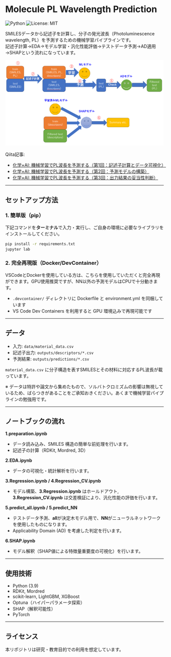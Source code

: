 # Molecule PL Wavelength Prediction
![Python](https://img.shields.io/badge/python-3.9-blue.svg)
![License: MIT](https://img.shields.io/badge/License-MIT-yellow.svg)

SMILESデータから記述子を計算し、分子の発光波長（Photoluminescence wavelength, PL）を予測するための機械学習パイプラインです。  
記述子計算→EDA→モデル学習・汎化性能評価→テストデータ予測→AD適用→SHAPという流れになっています。 

![Overvies](docs/img/pl_example.png)

Qiita記事:  
- [化学×AI: 機械学習でPL波長を予測する（第1回：記述子計算とデータ可視化）](https://qiita.com/Osarunokagoya/items/cc0f79e3a3d959de8635)  
- [化学×AI: 機械学習でPL波長を予測する（第2回：予測モデルの構築）](https://qiita.com/Osarunokagoya/items/fbf618c29ba6c0f85253)  
- [化学×AI: 機械学習でPL波長を予測する（第3回：出力結果の妥当性判断）](https://qiita.com/Osarunokagoya/items/d822d0516b10f9ffa20e)  

---

## セットアップ方法

### 1. 簡単版（pip）
下記コマンドを**ターミナル**で入力・実行し、ご自身の環境に必要なライブラリをインストールしてください。
```bash
pip install -r requirements.txt
jupyter lab
```

### 2. 完全再現版（Docker/DevContainer）
VSCodeとDockerを使用している方は、こちらを使用していただくと完全再現ができます。GPU使用推奨ですが、NN以外の予測モデルはCPUで十分動きます。
- `.devcontainer/` ディレクトリに Dockerfile と environment.yml を同梱しています  
- VS Code Dev Containers を利用すると GPU 環境込みで再現可能です  

---

## データ
- 入力: `data/material_data.csv`  
- 記述子出力: `outputs/descriptors/*.csv`  
- 予測結果: `outputs/predictions/*.csv`  

`material_data.csv` に分子構造を表すSMILESとその材料に対応するPL波長が載っています。     

※ データは特許や論文から集めたもので、ソルバトクロミズムの影響は無視しているため、ばらつきがあることをご承知おきください。あくまで機械学習パイプラインの勉強用です。

---

## ノートブックの流れ
**1.preparation.ipynb**  
- データ読み込み、SMILES 構造の簡単な前処理を行います。 
- 記述子の計算（RDKit, Mordred, 3D）

**2.EDA.ipynb**  
- データの可視化・統計解析を行います。

**3.Regression.ipynb / 4.Regression_CV.ipynb**  
- モデル構築、**3.Regression.ipynb** はホールドアウト, **3.Regression_CV.ipynb** は交差検証により、汎化性能の評価を行います。

**5.predict_all.ipynb / 5.predict_NN**  
- テストデータ予測、**all**が決定木モデル用で、**NN**がニューラルネットワークを使用したものになります。
- Applicability Domain (AD) を考慮した判定を行います。

**6.SHAP.ipynb**  
- モデル解釈（SHAP値による特徴量重要度の可視化）を行います。

---

## 使用技術
- Python (3.9)  
- RDKit, Mordred  
- scikit-learn, LightGBM, XGBoost  
- Optuna（ハイパーパラメータ探索）  
- SHAP（解釈可能性）  
- PyTorch

---

## ライセンス
本リポジトリは研究・教育目的での利用を想定しています。